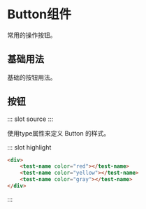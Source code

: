 # Button组件
常用的操作按钮。
## 基础用法
基础的按钮用法。

## 按钮
<code-container>
::: slot source
<test-name color="red"></test-name>
:::

使用type属性来定义 Button 的样式。

::: slot highlight
```html
<div>
    <test-name color="red"></test-name>
    <test-name color="yellow"></test-name>
    <test-name color="gray"></test-name>
</div>
```
:::

</code-container>
<div>
    <wt-button></wt-button>
</div>



